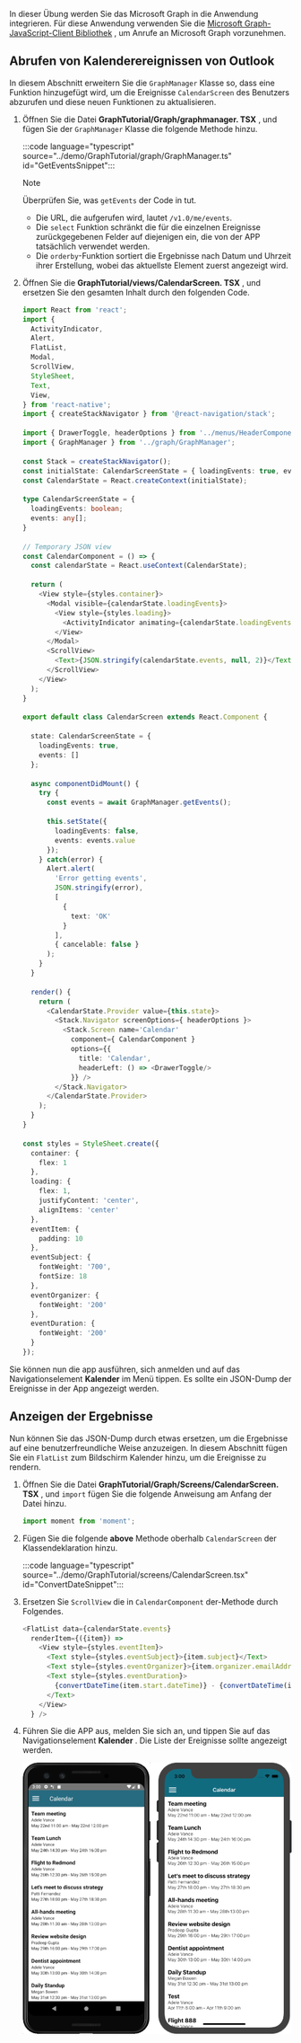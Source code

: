 <!-- markdownlint-disable MD002 MD041 -->

In dieser Übung werden Sie das Microsoft Graph in die Anwendung integrieren. Für diese Anwendung verwenden Sie die [Microsoft Graph-JavaScript-Client Bibliothek](https://github.com/microsoftgraph/msgraph-sdk-javascript) , um Anrufe an Microsoft Graph vorzunehmen.

## <a name="get-calendar-events-from-outlook"></a>Abrufen von Kalenderereignissen von Outlook

In diesem Abschnitt erweitern Sie die `GraphManager` Klasse so, dass eine Funktion hinzugefügt wird, um die Ereignisse `CalendarScreen` des Benutzers abzurufen und diese neuen Funktionen zu aktualisieren.

1. Öffnen Sie die Datei **GraphTutorial/Graph/graphmanager. TSX** , und fügen Sie der `GraphManager` Klasse die folgende Methode hinzu.

    :::code language="typescript" source="../demo/GraphTutorial/graph/GraphManager.ts" id="GetEventsSnippet":::

    > [!NOTE]
    > Überprüfen Sie, was `getEvents` der Code in tut.
    >
    > - Die URL, die aufgerufen wird, lautet `/v1.0/me/events`.
    > - Die `select` Funktion schränkt die für die einzelnen Ereignisse zurückgegebenen Felder auf diejenigen ein, die von der APP tatsächlich verwendet werden.
    > - Die `orderby`-Funktion sortiert die Ergebnisse nach Datum und Uhrzeit ihrer Erstellung, wobei das aktuellste Element zuerst angezeigt wird.

1. Öffnen Sie die **GraphTutorial/views/CalendarScreen. TSX** , und ersetzen Sie den gesamten Inhalt durch den folgenden Code.

    ```typescript
    import React from 'react';
    import {
      ActivityIndicator,
      Alert,
      FlatList,
      Modal,
      ScrollView,
      StyleSheet,
      Text,
      View,
    } from 'react-native';
    import { createStackNavigator } from '@react-navigation/stack';

    import { DrawerToggle, headerOptions } from '../menus/HeaderComponents';
    import { GraphManager } from '../graph/GraphManager';

    const Stack = createStackNavigator();
    const initialState: CalendarScreenState = { loadingEvents: true, events: []};
    const CalendarState = React.createContext(initialState);

    type CalendarScreenState = {
      loadingEvents: boolean;
      events: any[];
    }

    // Temporary JSON view
    const CalendarComponent = () => {
      const calendarState = React.useContext(CalendarState);

      return (
        <View style={styles.container}>
          <Modal visible={calendarState.loadingEvents}>
            <View style={styles.loading}>
              <ActivityIndicator animating={calendarState.loadingEvents} size='large' />
            </View>
          </Modal>
          <ScrollView>
            <Text>{JSON.stringify(calendarState.events, null, 2)}</Text>
          </ScrollView>
        </View>
      );
    }

    export default class CalendarScreen extends React.Component {

      state: CalendarScreenState = {
        loadingEvents: true,
        events: []
      };

      async componentDidMount() {
        try {
          const events = await GraphManager.getEvents();

          this.setState({
            loadingEvents: false,
            events: events.value
          });
        } catch(error) {
          Alert.alert(
            'Error getting events',
            JSON.stringify(error),
            [
              {
                text: 'OK'
              }
            ],
            { cancelable: false }
          );
        }
      }

      render() {
        return (
          <CalendarState.Provider value={this.state}>
            <Stack.Navigator screenOptions={ headerOptions }>
              <Stack.Screen name='Calendar'
                component={ CalendarComponent }
                options={{
                  title: 'Calendar',
                  headerLeft: () => <DrawerToggle/>
                }} />
            </Stack.Navigator>
          </CalendarState.Provider>
        );
      }
    }

    const styles = StyleSheet.create({
      container: {
        flex: 1
      },
      loading: {
        flex: 1,
        justifyContent: 'center',
        alignItems: 'center'
      },
      eventItem: {
        padding: 10
      },
      eventSubject: {
        fontWeight: '700',
        fontSize: 18
      },
      eventOrganizer: {
        fontWeight: '200'
      },
      eventDuration: {
        fontWeight: '200'
      }
    });
    ```

Sie können nun die app ausführen, sich anmelden und auf das Navigationselement **Kalender** im Menü tippen. Es sollte ein JSON-Dump der Ereignisse in der App angezeigt werden.

## <a name="display-the-results"></a>Anzeigen der Ergebnisse

Nun können Sie das JSON-Dump durch etwas ersetzen, um die Ergebnisse auf eine benutzerfreundliche Weise anzuzeigen. In diesem Abschnitt fügen Sie ein `FlatList` zum Bildschirm Kalender hinzu, um die Ereignisse zu rendern.

1. Öffnen Sie die Datei **GraphTutorial/Graph/Screens/CalendarScreen. TSX** , und `import` fügen Sie die folgende Anweisung am Anfang der Datei hinzu.

    ```typescript
    import moment from 'moment';
    ```

1. Fügen Sie die folgende **above** Methode oberhalb `CalendarScreen` der Klassendeklaration hinzu.

    :::code language="typescript" source="../demo/GraphTutorial/screens/CalendarScreen.tsx" id="ConvertDateSnippet":::

1. Ersetzen Sie `ScrollView` die in `CalendarComponent` der-Methode durch Folgendes.

    ```typescript
    <FlatList data={calendarState.events}
      renderItem={({item}) =>
        <View style={styles.eventItem}>
          <Text style={styles.eventSubject}>{item.subject}</Text>
          <Text style={styles.eventOrganizer}>{item.organizer.emailAddress.name}</Text>
          <Text style={styles.eventDuration}>
            {convertDateTime(item.start.dateTime)} - {convertDateTime(item.end.dateTime)}
          </Text>
        </View>
      } />
    ```

1. Führen Sie die APP aus, melden Sie sich an, und tippen Sie auf das Navigationselement **Kalender** . Die Liste der Ereignisse sollte angezeigt werden.

    ![Ein Screenshot der Tabelle mit Ereignissen](./images/calendar-list.png)
